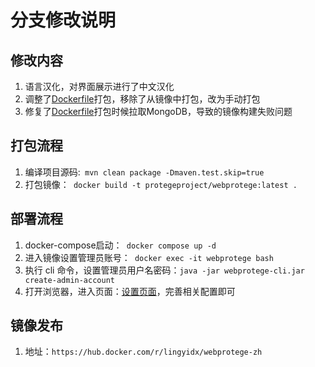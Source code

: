# 分支修改说明

## 修改内容
1. 语言汉化，对界面展示进行了中文汉化
2. 调整了[Dockerfile](Dockerfile)打包，移除了从镜像中打包，改为手动打包
3. 修复了[Dockerfile](Dockerfile)打包时候拉取MongoDB，导致的镜像构建失败问题

## 打包流程
1. 编译项目源码:` mvn clean package -Dmaven.test.skip=true`
2. 打包镜像：` docker build -t protegeproject/webprotege:latest .`

## 部署流程
1. docker-compose启动：` docker compose up -d`
2. 进入镜像设置管理员账号：` docker exec -it webprotege bash`
3. 执行 cli 命令，设置管理员用户名密码：`java -jar webprotege-cli.jar create-admin-account`
4. 打开浏览器，进入页面：[设置页面](http://localhost:8080/#application/settings)，完善相关配置即可

## 镜像发布
1. 地址：`https://hub.docker.com/r/lingyidx/webprotege-zh`
